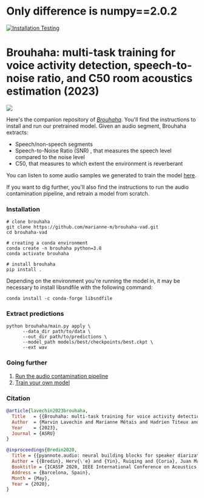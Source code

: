 # Only difference is numpy==2.0.2

[![Installation Testing](https://github.com/marianne-m/brouhaha-vad/actions/workflows/setup.yml/badge.svg)](https://github.com/marianne-m/brouhaha-vad/actions/workflows/setup.yml)

# Brouhaha: multi-task training for voice activity detection, speech-to-noise ratio, and C50 room acoustics estimation (2023)

![](doc/brouhaha.png)

Here's the companion repository of [*Brouhaha*](https://arxiv.org/abs/2210.13248). 
You'll find the instructions to install and run our pretrained model. Given an audio segment, Brouhaha extracts:
- Speech/non-speech segments
- Speech-to-Noise Ratio (SNR) , that measures the speech level compared to the noise level
- C50, that measures to which extent the environment is reverberant

You can listen to some audio samples we generated to train the model [here](https://marvinlvn.github.io/projects/1_project/).

If you want to dig further, you'll also find the instructions to run the audio contamination pipeline, and retrain a model from scratch.

### Installation

```
# clone brouhaha
git clone https://github.com/marianne-m/brouhaha-vad.git
cd brouhaha-vad

# creating a conda environment
conda create -n brouhaha python=3.8
conda activate brouhaha

# install brouhaha
pip install .
```

Depending on the environment you're running the model in, it may be necessary to install libsndfile with the following command:
```
conda install -c conda-forge libsndfile
```

### Extract predictions

```
python brouhaha/main.py apply \
      --data_dir path/to/data \
      --out_dir path/to/predictions \
      --model_path models/best/checkpoints/best.ckpt \
      --ext wav
```

### Going further

1) [Run the audio contamination pipeline](https://github.com/marianne-m/brouhaha-maker)
2) [Train your own model](./doc/training.md)

### Citation

```bibtex
@article{lavechin2023brouhaha,
  Title   = {{Brouhaha: multi-task training for voice activity detection, speech-to-noise ratio, and C50 room acoustics estimation}},
  Author  = {Marvin Lavechin and Marianne Métais and Hadrien Titeux and Alodie Boissonnet and Jade Copet and Morgane Rivière and Elika Bergelson and Alejandrina Cristia and Emmanuel Dupoux and Hervé Bredin},
  Year    = {2023},
  Journal = {ASRU}
}

@inproceedings{Bredin2020,
  Title = {{pyannote.audio: neural building blocks for speaker diarization}},
  Author = {{Bredin}, Herv{\'e} and {Yin}, Ruiqing and {Coria}, Juan Manuel and {Gelly}, Gregory and {Korshunov}, Pavel and {Lavechin}, Marvin and {Fustes}, Diego and {Titeux}, Hadrien and {Bouaziz}, Wassim and {Gill}, Marie-Philippe},
  Booktitle = {ICASSP 2020, IEEE International Conference on Acoustics, Speech, and Signal Processing},
  Address = {Barcelona, Spain},
  Month = {May},
  Year = {2020},
}
```
